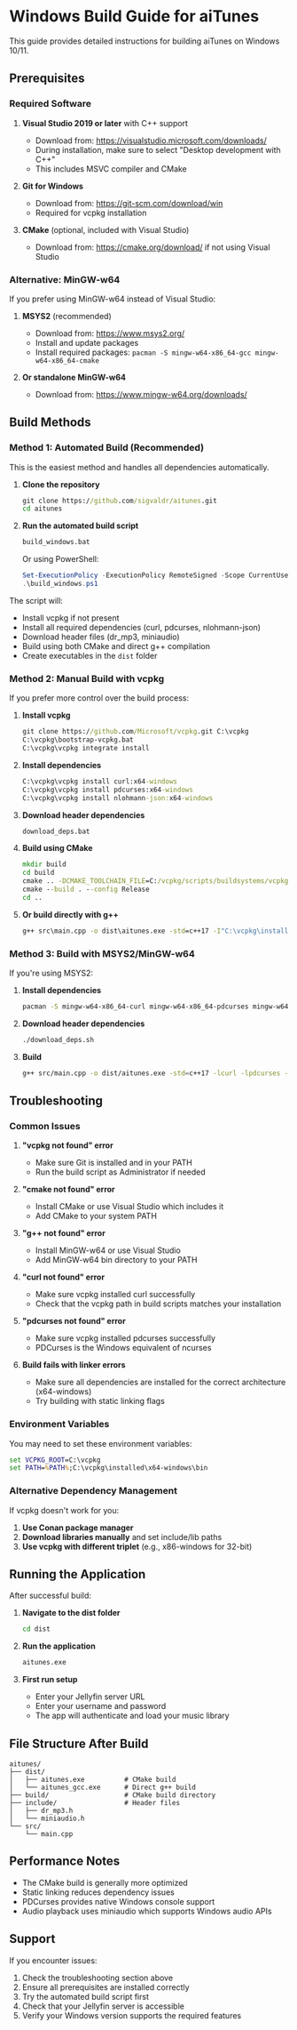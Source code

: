 # Windows Build Guide for aiTunes

This guide provides detailed instructions for building aiTunes on Windows 10/11.

## Prerequisites

### Required Software

1. **Visual Studio 2019 or later** with C++ support
   - Download from: https://visualstudio.microsoft.com/downloads/
   - During installation, make sure to select "Desktop development with C++"
   - This includes MSVC compiler and CMake

2. **Git for Windows**
   - Download from: https://git-scm.com/download/win
   - Required for vcpkg installation

3. **CMake** (optional, included with Visual Studio)
   - Download from: https://cmake.org/download/ if not using Visual Studio

### Alternative: MinGW-w64

If you prefer using MinGW-w64 instead of Visual Studio:

1. **MSYS2** (recommended)
   - Download from: https://www.msys2.org/
   - Install and update packages
   - Install required packages: `pacman -S mingw-w64-x86_64-gcc mingw-w64-x86_64-cmake`

2. **Or standalone MinGW-w64**
   - Download from: https://www.mingw-w64.org/downloads/

## Build Methods

### Method 1: Automated Build (Recommended)

This is the easiest method and handles all dependencies automatically.

1. **Clone the repository**
   ```cmd
   git clone https://github.com/sigvaldr/aitunes.git
   cd aitunes
   ```

2. **Run the automated build script**
   ```cmd
   build_windows.bat
   ```
   
   Or using PowerShell:
   ```powershell
   Set-ExecutionPolicy -ExecutionPolicy RemoteSigned -Scope CurrentUser
   .\build_windows.ps1
   ```

The script will:
- Install vcpkg if not present
- Install all required dependencies (curl, pdcurses, nlohmann-json)
- Download header files (dr_mp3, miniaudio)
- Build using both CMake and direct g++ compilation
- Create executables in the `dist` folder

### Method 2: Manual Build with vcpkg

If you prefer more control over the build process:

1. **Install vcpkg**
   ```cmd
   git clone https://github.com/Microsoft/vcpkg.git C:\vcpkg
   C:\vcpkg\bootstrap-vcpkg.bat
   C:\vcpkg\vcpkg integrate install
   ```

2. **Install dependencies**
   ```cmd
   C:\vcpkg\vcpkg install curl:x64-windows
   C:\vcpkg\vcpkg install pdcurses:x64-windows
   C:\vcpkg\vcpkg install nlohmann-json:x64-windows
   ```

3. **Download header dependencies**
   ```cmd
   download_deps.bat
   ```

4. **Build using CMake**
   ```cmd
   mkdir build
   cd build
   cmake .. -DCMAKE_TOOLCHAIN_FILE=C:/vcpkg/scripts/buildsystems/vcpkg.cmake -DCMAKE_BUILD_TYPE=Release
   cmake --build . --config Release
   cd ..
   ```

5. **Or build directly with g++**
   ```cmd
   g++ src\main.cpp -o dist\aitunes.exe -std=c++17 -I"C:\vcpkg\installed\x64-windows\include" -L"C:\vcpkg\installed\x64-windows\lib" -lcurl -lpdcurses -lwinmm -lws2_32 -static-libgcc -static-libstdc++
   ```

### Method 3: Build with MSYS2/MinGW-w64

If you're using MSYS2:

1. **Install dependencies**
   ```bash
   pacman -S mingw-w64-x86_64-curl mingw-w64-x86_64-pdcurses mingw-w64-x86_64-nlohmann-json
   ```

2. **Download header dependencies**
   ```bash
   ./download_deps.sh
   ```

3. **Build**
   ```bash
   g++ src/main.cpp -o dist/aitunes.exe -std=c++17 -lcurl -lpdcurses -lwinmm -lws2_32
   ```

## Troubleshooting

### Common Issues

1. **"vcpkg not found" error**
   - Make sure Git is installed and in your PATH
   - Run the build script as Administrator if needed

2. **"cmake not found" error**
   - Install CMake or use Visual Studio which includes it
   - Add CMake to your system PATH

3. **"g++ not found" error**
   - Install MinGW-w64 or use Visual Studio
   - Add MinGW-w64 bin directory to your PATH

4. **"curl not found" error**
   - Make sure vcpkg installed curl successfully
   - Check that the vcpkg path in build scripts matches your installation

5. **"pdcurses not found" error**
   - Make sure vcpkg installed pdcurses successfully
   - PDCurses is the Windows equivalent of ncurses

6. **Build fails with linker errors**
   - Make sure all dependencies are installed for the correct architecture (x64-windows)
   - Try building with static linking flags

### Environment Variables

You may need to set these environment variables:

```cmd
set VCPKG_ROOT=C:\vcpkg
set PATH=%PATH%;C:\vcpkg\installed\x64-windows\bin
```

### Alternative Dependency Management

If vcpkg doesn't work for you:

1. **Use Conan package manager**
2. **Download libraries manually** and set include/lib paths
3. **Use vcpkg with different triplet** (e.g., x86-windows for 32-bit)

## Running the Application

After successful build:

1. **Navigate to the dist folder**
   ```cmd
   cd dist
   ```

2. **Run the application**
   ```cmd
   aitunes.exe
   ```

3. **First run setup**
   - Enter your Jellyfin server URL
   - Enter your username and password
   - The app will authenticate and load your music library

## File Structure After Build

```
aitunes/
├── dist/
│   ├── aitunes.exe          # CMake build
│   └── aitunes_gcc.exe      # Direct g++ build
├── build/                   # CMake build directory
├── include/                 # Header files
│   ├── dr_mp3.h
│   └── miniaudio.h
└── src/
    └── main.cpp
```

## Performance Notes

- The CMake build is generally more optimized
- Static linking reduces dependency issues
- PDCurses provides native Windows console support
- Audio playback uses miniaudio which supports Windows audio APIs

## Support

If you encounter issues:

1. Check the troubleshooting section above
2. Ensure all prerequisites are installed correctly
3. Try the automated build script first
4. Check that your Jellyfin server is accessible
5. Verify your Windows version supports the required features 